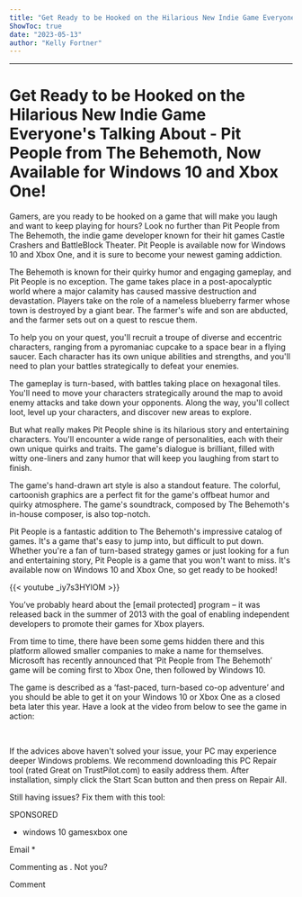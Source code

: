 ```yaml
---
title: "Get Ready to be Hooked on the Hilarious New Indie Game Everyone's Talking About - Pit People from The Behemoth, Now Available for Windows 10 and Xbox One!"
ShowToc: true 
date: "2023-05-13"
author: "Kelly Fortner"
---
```

*****
# Get Ready to be Hooked on the Hilarious New Indie Game Everyone's Talking About - Pit People from The Behemoth, Now Available for Windows 10 and Xbox One!

Gamers, are you ready to be hooked on a game that will make you laugh and want to keep playing for hours? Look no further than Pit People from The Behemoth, the indie game developer known for their hit games Castle Crashers and BattleBlock Theater. Pit People is available now for Windows 10 and Xbox One, and it is sure to become your newest gaming addiction.

The Behemoth is known for their quirky humor and engaging gameplay, and Pit People is no exception. The game takes place in a post-apocalyptic world where a major calamity has caused massive destruction and devastation. Players take on the role of a nameless blueberry farmer whose town is destroyed by a giant bear. The farmer's wife and son are abducted, and the farmer sets out on a quest to rescue them.

To help you on your quest, you'll recruit a troupe of diverse and eccentric characters, ranging from a pyromaniac cupcake to a space bear in a flying saucer. Each character has its own unique abilities and strengths, and you'll need to plan your battles strategically to defeat your enemies.

The gameplay is turn-based, with battles taking place on hexagonal tiles. You'll need to move your characters strategically around the map to avoid enemy attacks and take down your opponents. Along the way, you'll collect loot, level up your characters, and discover new areas to explore.

But what really makes Pit People shine is its hilarious story and entertaining characters. You'll encounter a wide range of personalities, each with their own unique quirks and traits. The game's dialogue is brilliant, filled with witty one-liners and zany humor that will keep you laughing from start to finish.

The game's hand-drawn art style is also a standout feature. The colorful, cartoonish graphics are a perfect fit for the game's offbeat humor and quirky atmosphere. The game's soundtrack, composed by The Behemoth's in-house composer, is also top-notch.

Pit People is a fantastic addition to The Behemoth's impressive catalog of games. It's a game that's easy to jump into, but difficult to put down. Whether you're a fan of turn-based strategy games or just looking for a fun and entertaining story, Pit People is a game that you won't want to miss. It's available now on Windows 10 and Xbox One, so get ready to be hooked!

{{< youtube _iy7s3HYlOM >}} 



You’ve probably heard about the [email protected] program – it was released back in the summer of 2013 with the goal of enabling independent developers to promote their games for Xbox players.
 
From time to time, there have been some gems hidden there and this platform allowed smaller companies to make a name for themselves. Microsoft has recently announced that ‘Pit People from The Behemoth’ game will be coming first to Xbox One, then followed by Windows 10.
 

 
The game is described as a ‘fast-paced, turn-based co-op adventure’ and you should be able to get it on your Windows 10 or Xbox One as a closed beta later this year. Have a look at the video from below to see the game in action:
 
 
 
If the advices above haven't solved your issue, your PC may experience deeper Windows problems. We recommend downloading this PC Repair tool (rated Great on TrustPilot.com) to easily address them. After installation, simply click the Start Scan button and then press on Repair All.
 
Still having issues? Fix them with this tool:
 
SPONSORED
 
- windows 10 gamesxbox one

 
Email * 
 

Commenting as .
Not you?

 
Comment 





